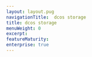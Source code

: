 ```yaml
---
layout: layout.pug
navigationTitle:  dcos storage
title: dcos storage
menuWeight: 0
excerpt:
featureMaturity:
enterprise: true
---
```

